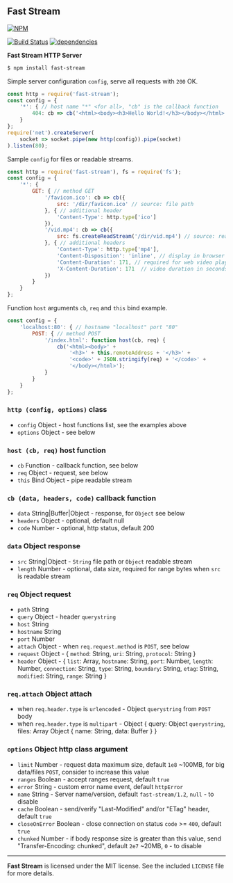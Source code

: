 ## Fast Stream
[![NPM](https://nodei.co/npm/fast-stream.png?downloads=true&downloadRank=true&stars=true)](https://nodei.co/npm/fast-stream/)

[![Build Status](https://travis-ci.org/RealTimeCom/fast-stream.svg?branch=master)](http://travis-ci.org/RealTimeCom/fast-stream)
[![dependencies](https://david-dm.org/RealTimeCom/fast-stream.svg)](https://david-dm.org/RealTimeCom/fast-stream)

**Fast Stream HTTP Server**

```sh
$ npm install fast-stream
```
Simple server configuration `config`, serve all requests with `200` OK.
```js
const http = require('fast-stream');
const config = {
    '*': { // host name "*" <for all>, "cb" is the callback function
        404: cb => cb('<html><body><h3>Hello World!</h3></body></html>', null, 200)
    }
};
require('net').createServer(
    socket => socket.pipe(new http(config)).pipe(socket)
).listen(80);
```
Sample `config` for files or readable streams.
```js
const http = require('fast-stream'), fs = require('fs');
const config = {
    '*': {
        GET: { // method GET
            '/favicon.ico': cb => cb({
                src: '/dir/favicon.ico' // source: file path
            }, { // additional header
                'Content-Type': http.type['ico']
            }),
            '/vid.mp4': cb => cb({
                src: fs.createReadStream('/dir/vid.mp4') // source: readable Stream
            }, { // additional headers
                'Content-Type': http.type['mp4'],
                'Content-Disposition': 'inline', // display in browser
                'Content-Duration': 171, // required for web video player
                'X-Content-Duration': 171  // video duration in seconds
            })
        }
    }
};
```
Function `host` arguments `cb`, `req` and `this` bind example.
```js
const config = {
    'localhost:80': { // hostname "localhost" port "80"
        POST: { // method POST
            '/index.html': function host(cb, req) {
                cb('<html><body>' +
                    '<h3>' + this.remoteAddress + '</h3>' +
                    '<code>' + JSON.stringify(req) + '</code>' +
                    '</body></html>');
            }
        }
    }
};
```
### `http (config, options)` class
* `config` Object - host functions list, see the examples above
* `options` Object - see below

### `host (cb, req)` host function
* `cb` Function - callback function, see below
* `req` Object - request, see below
* `this` Bind Object - pipe readable stream

### `cb (data, headers, code)` callback function
* `data` String|Buffer|Object - response, for `Object` see below
* `headers` Object - optional, default null
* `code` Number - optional, http status, default 200

### `data` Object response
* `src` String|Object - `String` file path or `Object` readable stream
* `length` Number - optional, data size, required for range bytes when `src` is readable stream

### `req` Object request
* `path` String
* `query` Object - header `querystring`
* `host` String
* `hostname` String
* `port` Number
* `attach` Object - when `req.request.method` is `POST`, see below
* `request` Object - { `method`: String, `uri`: String, `protocol`: String }
* `header` Object - { `list`: Array, `hostname`: String, `port`: Number, `length`: Number, `connection`: String, `type`: String, `boundary`: String, `etag`: String, `modified`: String, `range`: String }

### `req.attach` Object attach
* when `req.header.type` is `urlencoded` - Object `querystring` from `POST` body
* when `req.header.type` is `multipart` - Object { query: Object `querystring`, files: Array Object { name: String, data: Buffer } }

### `options` Object http class argument
* `limit` Number - request data maximum size, default `1e8` ~100MB, for big data/files `POST`, consider to increase this value
* `ranges` Boolean - accept ranges request, default `true`
* `error` String - custom error name event, default `httpError`
* `name` String - Server name/version, default `fast-stream/1.2`, `null` - to disable
* `cache` Boolean - send/verify "Last-Modified" and/or "ETag" header, default `true`
* `closeOnError` Boolean - close connection on status `code` >= `400`, default `true`
* `chunked` Number - if body response size is greater than this value, send "Transfer-Encoding: chunked", default `2e7` ~20MB, `0` - to disable

--------------------------------------------------------
**Fast Stream** is licensed under the MIT license. See the included `LICENSE` file for more details.
